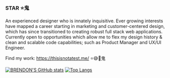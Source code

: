 ### STAR  ⭐⻤

An experienced designer who is innately inquisitive. Ever growing interests have mapped a career starting in marketing and customer-centered design, which has since transitioned to creating robust full stack web applications. Currently open to opportunities which allow me to flex my design history & clean and scalable code capabilities; such as Product Manager and UX/UI Engineer.

Find my work: https://thisisnotatest.me/ ⭐️😅🤯⻤

[![BRENDON'S GitHub stats](https://github-readme-stats.vercel.app/api?username=Brendonjhawkins)](https://github.com/anuraghazra/github-readme-stats)
[![Top Langs](https://github-readme-stats.vercel.app/api/top-langs/?username=Brendonjhawkins&layout=compact)](https://github.com/anuraghazra/github-readme-stats)




